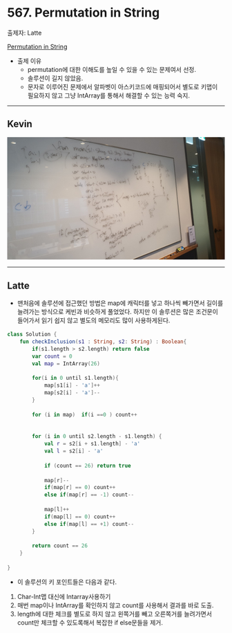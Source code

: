 # 567. Permutation in String 

출제자: Latte

[Permutation in String](https://leetcode.com/problems/permutation-in-string/)

- 출제 이유
	-  permutation에 대한 이해도를 높일 수 있을 수 있는 문제여서 선정.
	-  솔루션이 길지 않았음.
	-  문자로 이루어진 문제에서 알파벳이 아스키코드에 매핑되어서 별도로 키맵이 필요하지 않고 그냥 IntArray를 통해서 해결할 수 있는 능력 숙지.
   

---

## Kevin
![](./images/20200216_567_kevin.jpeg)

---

## Latte

- 맨처음에 솔루션에 접근했던 방법은 map에 캐릭터를 넣고 하나씩 빼가면서 길이를 늘려가는 방식으로 케빈과 비슷하게 풀었었다. 하지만 이 솔루션은 많은 조건문이 들어가서 읽기 쉽지 않고 별도의 메모리도 많이 사용하게된다.  

```kotlin
class Solution {
    fun checkInclusion(s1 : String, s2: String) : Boolean{
        if(s1.length > s2.length) return false
        var count = 0
        val map = IntArray(26)

        for(i in 0 until s1.length){
            map[s1[i] - 'a']++
            map[s2[i] - 'a']--
        }

        for (i in map)  if(i ==0 ) count++
        

        for (i in 0 until s2.length - s1.length) {
            val r = s2[i + s1.length] - 'a'
            val l = s2[i] - 'a'
            
            if (count == 26) return true
            
            map[r]--
            if(map[r] == 0) count++
            else if(map[r] == -1) count--

            map[l]++
            if(map[l] == 0) count++
            else if(map[l] == +1) count--
        }

        return count == 26
    }

}
```

- 이 솔루션의 키 포인트들은 다음과 같다.
1. Char-Int맵 대신에 Intarray사용하기
2. 매번 map이나 IntArray를 확인하지 않고 count를 사용해서 결과를 바로 도출.
3. length에 대한 체크를 별도로 하지 않고 왼쪽거를 빼고 오른쪽거를 늘려가면서 count만 체크할 수 있도록해서 복잡한 if else문들을 제거.